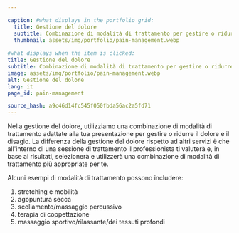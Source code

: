 ```yaml
---

caption: #what displays in the portfolio grid:
  title: Gestione del dolore
  subtitle: Combinazione di modalità di trattamento per gestire o ridurre il dolore e il disagio.
  thumbnail: assets/img/portfolio/pain-management.webp
  
#what displays when the item is clicked:
title: Gestione del dolore
subtitle: Combinazione di modalità di trattamento per gestire o ridurre il dolore e il disagio.
image: assets/img/portfolio/pain-management.webp
alt: Gestione del dolore
lang: it
page_id: pain-management

source_hash: a9c46d14fc545f050fbda56ac2a5fd71
---
```

Nella gestione del dolore, utilizziamo una combinazione di modalità di trattamento adattate alla tua presentazione per gestire o ridurre il dolore e il disagio. La differenza della gestione del dolore rispetto ad altri servizi è che all'interno di una sessione di trattamento il professionista ti valuterà e, in base ai risultati, selezionerà e utilizzerà una combinazione di modalità di trattamento più appropriate per te.

Alcuni esempi di modalità di trattamento possono includere:
1. stretching e mobilità
2. agopuntura secca
3. scollamento/massaggio percussivo
4. terapia di coppettazione
5. massaggio sportivo/rilassante/dei tessuti profondi